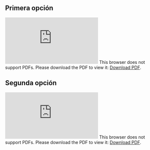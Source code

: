 ## Primera opción

<object data="https://github.com/IgnacioYanjari/IngSoftware/Informes/Entregas/Primera_entrega1.pdf" type="application/pdf" width="700px" height="700px">
    <embed src="https://github.com/IgnacioYanjari/IngSoftware/Informes/Entregas/Primera_entrega1.pdf">
        This browser does not support PDFs. Please download the PDF to view it: <a href="https://github.com/IgnacioYanjari/IngSoftware/Informes/Entregas/Primera_entrega1.pdf">Download PDF</a>.</p>
    </embed>
</object>

## Segunda opción

<object data="https://github.com/IgnacioYanjari/IngSoftware/Informes/Entregas/Primera_entrega2.pdf" type="application/pdf" width="700px" height="700px">
    <embed src="https://github.com/IgnacioYanjari/IngSoftware/Informes/Entregas/Primera_entrega2.pdf">
        This browser does not support PDFs. Please download the PDF to view it: <a href="https://github.com/IgnacioYanjari/IngSoftware/Informes/Entregas/Primera_entrega2.pdf">Download PDF</a>.</p>
    </embed>
</object>
